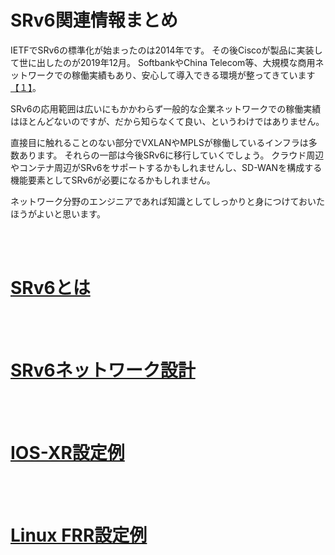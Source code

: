 # SRv6関連情報まとめ

IETFでSRv6の標準化が始まったのは2014年です。
その後Ciscoが製品に実装して世に出したのが2019年12月。
SoftbankやChina Telecom等、大規模な商用ネットワークでの稼働実績もあり、安心して導入できる環境が整ってきています[【１】][draft-matsushima-spring-srv6-deployment-status-15.txt]。

[draft-matsushima-spring-srv6-deployment-status-15.txt]: https://www.ietf.org/archive/id/draft-matsushima-spring-srv6-deployment-status-15.txt

SRv6の応用範囲は広いにもかかわらず一般的な企業ネットワークでの稼働実績はほとんどないのですが、だから知らなくて良い、というわけではありません。

直接目に触れることのない部分でVXLANやMPLSが稼働しているインフラは多数あります。
それらの一部は今後SRv6に移行していくでしょう。
クラウド周辺やコンテナ周辺がSRv6をサポートするかもしれませんし、SD-WANを構成する機能要素としてSRv6が必要になるかもしれません。

ネットワーク分野のエンジニアであれば知識としてしっかりと身につけておいたほうがよいと思います。

<br><br>

# [SRv6とは](doc/README.md)

<br><br>

# [SRv6ネットワーク設計](design/README.md)

<br><br>

# [IOS-XR設定例](iosxr_config/README.md)

<br><br>

# [Linux FRR設定例](frr_config/README.md)
